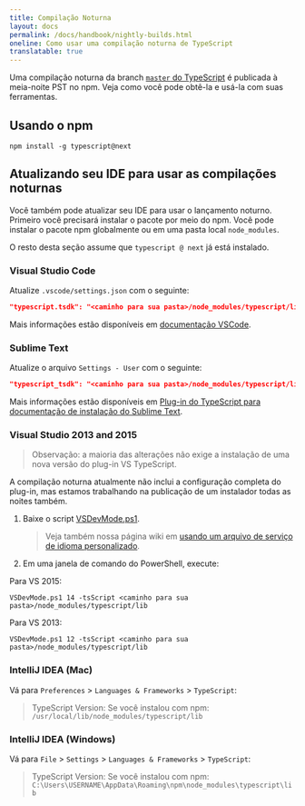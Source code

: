 ```yaml
---
title: Compilação Noturna
layout: docs
permalink: /docs/handbook/nightly-builds.html
oneline: Como usar uma compilação noturna de TypeScript
translatable: true
---
```


Uma compilação noturna da branch [`master` do TypeScript](https://github.com/Microsoft/TypeScript/tree/master) é publicada à meia-noite PST no npm.
Veja como você pode obtê-la e usá-la com suas ferramentas.

## Usando o npm

```shell
npm install -g typescript@next
```

## Atualizando seu IDE para usar as compilações noturnas

Você também pode atualizar seu IDE para usar o lançamento noturno.
Primeiro você precisará instalar o pacote por meio do npm.
Você pode instalar o pacote npm globalmente ou em uma pasta local `node_modules`.

O resto desta seção assume que `typescript @ next` já está instalado.

### Visual Studio Code

Atualize `.vscode/settings.json` com o seguinte:

```json
"typescript.tsdk": "<caminho para sua pasta>/node_modules/typescript/lib"
```

Mais informações estão disponíveis em [documentação VSCode](https://code.visualstudio.com/Docs/languages/typescript#_using-newer-typescript-versions).

### Sublime Text

Atualize o arquivo `Settings - User` com o seguinte:

```json
"typescript_tsdk": "<caminho para sua pasta>/node_modules/typescript/lib"
```

Mais informações estão disponíveis em [Plug-in do TypeScript para documentação de instalação do Sublime Text](https://github.com/Microsoft/TypeScript-Sublime-Plugin#installation).

### Visual Studio 2013 and 2015

> Observação: a maioria das alterações não exige a instalação de uma nova versão do plug-in VS TypeScript.

A compilação noturna atualmente não inclui a configuração completa do plug-in, mas estamos trabalhando na publicação de um instalador todas as noites também.

1. Baixe o script [VSDevMode.ps1](https://github.com/Microsoft/TypeScript/blob/master/scripts/VSDevMode.ps1).

   > Veja também nossa página wiki em [usando um arquivo de serviço de idioma personalizado](https://github.com/Microsoft/TypeScript/wiki/Dev-Mode-in-Visual-Studio#using-a-custom-language-service-file).

2. Em uma janela de comando do PowerShell, execute:

Para VS 2015:

```posh
VSDevMode.ps1 14 -tsScript <caminho para sua pasta>/node_modules/typescript/lib
```

Para VS 2013:

```posh
VSDevMode.ps1 12 -tsScript <caminho para sua pasta>/node_modules/typescript/lib
```

### IntelliJ IDEA (Mac)

Vá para `Preferences` > `Languages & Frameworks` > `TypeScript`:

> TypeScript Version: Se você instalou com npm: `/usr/local/lib/node_modules/typescript/lib`

### IntelliJ IDEA (Windows)

Vá para `File` > `Settings` > `Languages & Frameworks` > `TypeScript`:

> TypeScript Version: Se você instalou com npm: `C:\Users\USERNAME\AppData\Roaming\npm\node_modules\typescript\lib`
